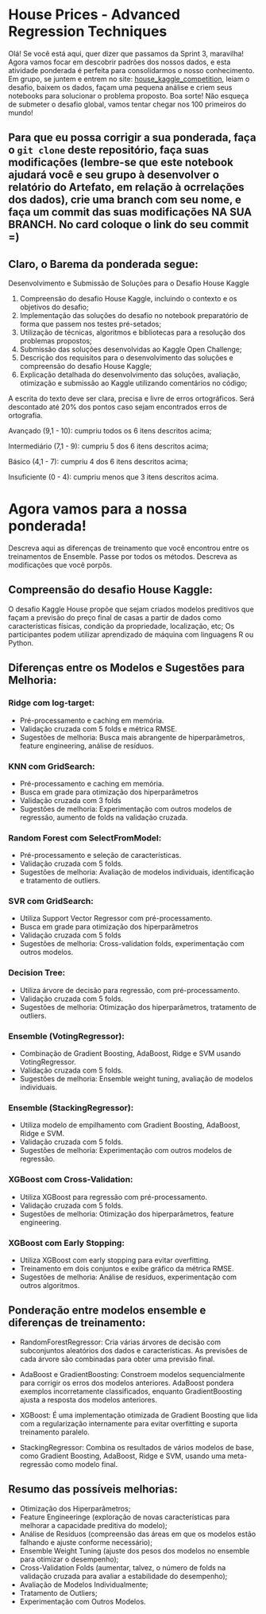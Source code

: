 # House Prices - Advanced Regression Techniques

Olá! Se você está aqui, quer dizer que passamos da Sprint 3, maravilha! Agora vamos focar em descobrir padrões dos nossos dados, e esta atividade ponderada é perfeita para consolidarmos o nosso conhecimento. Em grupo, se juntem e entrem no site: [house_kaggle_competition](https://www.kaggle.com/competitions/house-prices-advanced-regression-techniques), leiam o desafio, baixem os dados, façam uma pequena análise e criem seus notebooks para solucionar o problema proposto. Boa sorte! Não esqueça de submeter o desafio global, vamos tentar chegar nos 100 primeiros do mundo!

## Para que eu possa corrigir a sua ponderada, faça o `git clone` deste repositório, faça suas modificações (lembre-se que este notebook ajudará você e seu grupo à desenvolver o relatório do Artefato, em relação à ocrrelações dos dados), crie uma branch com seu nome, e faça um commit das suas modificações NA SUA BRANCH. No card coloque o link do seu commit =)

## Claro, o Barema da ponderada segue:

Desenvolvimento e Submissão de Soluções para o Desafio House Kaggle

1. Compreensão do desafio House Kaggle, incluindo o contexto e os objetivos do desafio;
2. Implementação das soluções do desafio no notebook preparatório de forma que passem nos testes pré-setados;
3. Utilização de técnicas, algoritmos e bibliotecas para a resolução dos problemas propostos;
4. Submissão das soluções desenvolvidas ao Kaggle Open Challenge;
5. Descrição dos requisitos para o desenvolvimento das soluções e compreensão do desafio House Kaggle;
6. Explicação detalhada do desenvolvimento das soluções, avaliação, otimização e submissão ao Kaggle utilizando comentários no código;

A escrita do texto deve ser clara, precisa e livre de erros ortográficos. Será descontado até 20% dos pontos caso sejam encontrados erros de ortografia.

Avançado (9,1 - 10): cumpriu todos os 6 itens descritos acima;

Intermediário (7,1 - 9): cumpriu 5 dos 6 itens descritos acima;

Básico (4,1 - 7): cumpriu 4 dos 6 itens descritos acima;

Insuficiente (0 - 4): cumpriu menos que 3 itens descritos acima.

# Agora vamos para a nossa ponderada!

Descreva aqui as diferenças de treinamento que você encontrou entre os treinamentos de Ensemble. Passe por todos os métodos.
Descreva as modificações que você porpôs.

## Compreensão do desafio House Kaggle:

O desafio Kaggle House propõe que sejam criados modelos preditivos que façam a previsão do preço final de casas a partir de dados como características físicas, condição da propriedade, localização, etc; Os participantes podem utilizar aprendizado de máquina com linguagens R ou Python.

## Diferenças entre os Modelos e Sugestões para Melhoria:

### Ridge com log-target:

 - Pré-processamento e caching em memória.
 - Validação cruzada com 5 folds e métrica RMSE.
 - Sugestões de melhoria: Busca mais abrangente de hiperparâmetros, feature engineering, análise de resíduos.

### KNN com GridSearch:

 - Pré-processamento e caching em memória.
 - Busca em grade para otimização dos hiperparâmetros
 - Validação cruzada com 3 folds
 - Sugestões de melhoria: Experimentação com outros modelos de regressão, aumento de folds na validação cruzada.

### Random Forest com SelectFromModel:

 - Pré-processamento e seleção de características.
 - Validação cruzada com 5 folds.
 - Sugestões de melhoria: Avaliação de modelos individuais, identificação e tratamento de outliers.

### SVR com GridSearch:

 - Utiliza Support Vector Regressor com pré-processamento.
 - Busca em grade para otimização dos hiperparâmetros
 - Validação cruzada com 5 folds
 - Sugestões de melhoria: Cross-validation folds, experimentação com outros modelos.

### Decision Tree:

 - Utiliza árvore de decisão para regressão, com pré-processamento.
 - Validação cruzada com 5 folds.
 - Sugestões de melhoria: Otimização dos hiperparâmetros, tratamento de outliers.

### Ensemble (VotingRegressor):

 - Combinação de Gradient Boosting, AdaBoost, Ridge e SVM usando VotingRegressor.
 - Validação cruzada com 5 folds.
 - Sugestões de melhoria: Ensemble weight tuning, avaliação de modelos individuais.

### Ensemble (StackingRegressor):

 - Utiliza modelo de empilhamento com Gradient Boosting, AdaBoost, Ridge e SVM.
 - Validação cruzada com 5 folds.
 - Sugestões de melhoria: Experimentação com outros modelos de regressão.

### XGBoost com Cross-Validation:

 - Utiliza XGBoost para regressão com pré-processamento.
 - Validação cruzada com 5 folds.
 - Sugestões de melhoria: Otimização dos hiperparâmetros, feature engineering.

### XGBoost com Early Stopping:

 - Utiliza XGBoost com early stopping para evitar overfitting.
 - Treinamento em dois conjuntos e exibe gráfico da métrica RMSE.
 - Sugestões de melhoria: Análise de resíduos, experimentação com outros algoritmos.

## Ponderação entre modelos ensemble e diferenças de treinamento:

- RandomForestRegressor: Cria várias árvores de decisão com subconjuntos aleatórios dos dados e características. As previsões de cada árvore são combinadas para obter uma previsão final.

 - AdaBoost e GradientBoosting: Constroem modelos sequencialmente para corrigir os erros dos modelos anteriores. AdaBoost pondera exemplos incorretamente classificados, enquanto GradientBoosting ajusta a resposta dos modelos anteriores.

 - XGBoost: É uma implementação otimizada de Gradient Boosting que lida com a regularização internamente para evitar overfitting e suporta treinamento paralelo.

 - StackingRegressor: Combina os resultados de vários modelos de base, como Gradient Boosting, AdaBoost, Ridge e SVM, usando uma meta-regressão como modelo final.

## Resumo das possíveis melhorias:

 - Otimização dos Hiperparâmetros;
 - Feature Engineeringe (exploração de novas características para melhorar a capacidade preditiva do modelo);
 - Análise de Resíduos (compreensão das áreas em que os modelos estão falhando e ajuste conforme necessário);
 - Ensemble Weight Tuning (ajuste dos pesos dos modelos no ensemble para otimizar o desempenho);
 - Cross-Validation Folds (aumentar, talvez, o número de folds na validação cruzada para avaliar a estabilidade do desempenho);
 - Avaliação de Modelos Individualmente;
 - Tratamento de Outliers;
 - Experimentação com Outros Modelos.
